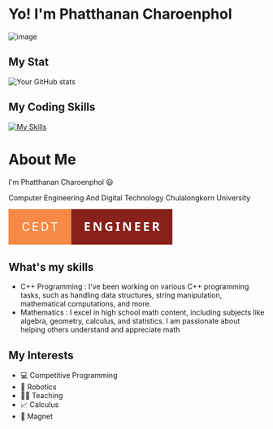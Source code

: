 # Yo! I'm Phatthanan Charoenphol 

![image](https://github.com/View-MG/View-MG/blob/main/image.png)


## My Stat
![Your GitHub stats](https://github-readme-stats.vercel.app/api?username=View-MG&show_icons=true)



## My Coding Skills

[![My Skills](https://skillicons.dev/icons?i=c,cpp,py,js,html,css)](https://skillicons.dev)

# About Me
I'm Phatthanan Charoenphol :smiley:

Computer Engineering And Digital Technology Chulalongkorn University

![image](https://github.com/CEDT-Chula/For-The-Cedt-Badge/blob/main/badges/cedt-engineer.svg)


## What's my skills
- C++ Programming : 
    I've been working on various C++ programming tasks, such as handling data structures, string manipulation, mathematical computations, and more.
- Mathematics : I excel in high school math content, including subjects like algebra, geometry, calculus, and statistics. I am passionate about helping others understand and appreciate math

## My Interests
- :computer: Competitive Programming
- :robot: Robotics
- 👨‍🏫 Teaching
- 📈 Calculus
- 🧲 Magnet




